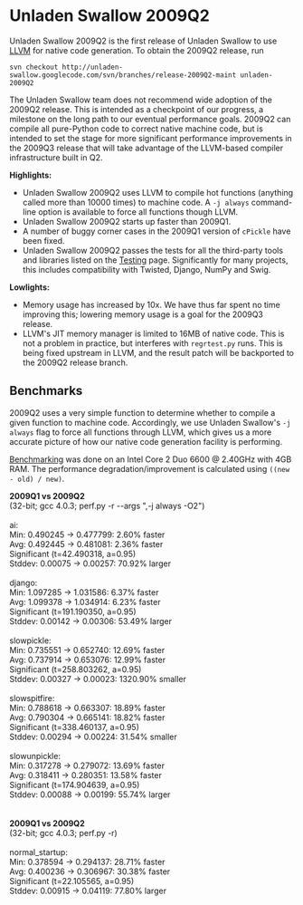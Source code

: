 # Unladen Swallow 2009Q2 #

Unladen Swallow 2009Q2 is the first release of Unladen Swallow to use [LLVM](http://llvm.org/) for native code generation. To obtain the 2009Q2 release, run
```
svn checkout http://unladen-swallow.googlecode.com/svn/branches/release-2009Q2-maint unladen-2009Q2
```

The Unladen Swallow team does not recommend wide adoption of the 2009Q2 release. This is intended as a checkpoint of our progress, a milestone on the long path to our eventual performance goals. 2009Q2 can compile all pure-Python code to correct native machine code, but is intended to set the stage for more significant performance improvements in the 2009Q3 release that will take advantage of the LLVM-based compiler infrastructure built in Q2.

**Highlights:**
  * Unladen Swallow 2009Q2 uses LLVM to compile hot functions (anything called more than 10000 times) to machine code. A `-j always` command-line option is available to force all functions though LLVM.
  * Unladen Swallow 2009Q2 starts up faster than 2009Q1.
  * A number of buggy corner cases in the 2009Q1 version of `cPickle` have been fixed.
  * Unladen Swallow 2009Q2 passes the tests for all the third-party tools and libraries listed on the [Testing](Testing.md) page. Significantly for many projects, this includes compatibility with Twisted, Django, NumPy and Swig.

**Lowlights:**
  * Memory usage has increased by 10x. We have thus far spent no time improving this; lowering memory usage is a goal for the 2009Q3 release.
  * LLVM's JIT memory manager is limited to 16MB of native code. This is not a problem in practice, but interferes with `regrtest.py` runs. This is being fixed upstream in LLVM, and the result patch will be backported to the 2009Q2 release branch.


## Benchmarks ##

2009Q2 uses a very simple function to determine whether to compile a given function to machine code. Accordingly, we use Unladen Swallow's `-j always` flag to force all functions through LLVM, which gives us a more accurate picture of how our native code generation facility is performing.

[Benchmarking](Benchmarks.md) was done on an Intel Core 2 Duo 6600 @ 2.40GHz with 4GB RAM. The performance degradation/improvement is calculated using `((new - old) / new)`.

**2009Q1 vs 2009Q2**<br>
(32-bit; gcc 4.0.3; perf.py -r --args ",-j always -O2")<br>
<br>
ai:<br>
Min: 0.490245 -> 0.477799: 2.60% faster<br>
Avg: 0.492445 -> 0.481081: 2.36% faster<br>
Significant (t=42.490318, a=0.95)<br>
Stddev: 0.00075 -> 0.00257: 70.92% larger<br>
<br>
django:<br>
Min: 1.097285 -> 1.031586: 6.37% faster<br>
Avg: 1.099378 -> 1.034914: 6.23% faster<br>
Significant (t=191.190350, a=0.95)<br>
Stddev: 0.00142 -> 0.00306: 53.49% larger<br>
<br>
slowpickle:<br>
Min: 0.735551 -> 0.652740: 12.69% faster<br>
Avg: 0.737914 -> 0.653076: 12.99% faster<br>
Significant (t=258.803262, a=0.95)<br>
Stddev: 0.00327 -> 0.00023: 1320.90% smaller<br>
<br>
slowspitfire:<br>
Min: 0.788618 -> 0.663307: 18.89% faster<br>
Avg: 0.790304 -> 0.665141: 18.82% faster<br>
Significant (t=338.460137, a=0.95)<br>
Stddev: 0.00294 -> 0.00224: 31.54% smaller<br>
<br>
slowunpickle:<br>
Min: 0.317278 -> 0.279072: 13.69% faster<br>
Avg: 0.318411 -> 0.280351: 13.58% faster<br>
Significant (t=174.904639, a=0.95)<br>
Stddev: 0.00088 -> 0.00199: 55.74% larger<br>
<br>
<br>
<b>2009Q1 vs 2009Q2</b><br>
(32-bit; gcc 4.0.3; perf.py -r)<br>
<br>
normal_startup:<br>
Min: 0.378594 -> 0.294137: 28.71% faster<br>
Avg: 0.400236 -> 0.306967: 30.38% faster<br>
Significant (t=22.105565, a=0.95)<br>
Stddev: 0.00915 -> 0.04119: 77.80% larger